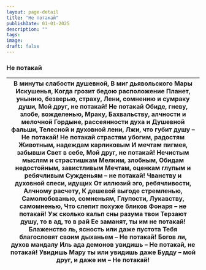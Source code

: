 ```yaml
---
layout: page-detail
title: "Не потакай"
publishDate: 01-01-2025
description: ""
tags:
image:
draft: false
---
```


### Не потакай

| В минуты слабости душевной,  В миг дьявольского Мары  Искушенья,  Когда грозит бедою расположение  Планет, унынию, безверью, страху,  Лени, сомнению и сумраку души,  Мой друг, не потакай! Не потакай  Обиде, гневу, злобе, вожделенью,  Мраку,  Бахвальству, алчности и мелочной  Гордыне, рассеянности духа и  Душевной фальши,  Телесной и духовной лени,  Лжи, что губит душу –  Не потакай!  Не потакай страстям убогим, радостям  Животным, надеждам карликовым  И мечтам пигмея, забывши  Свет в себе,  Мой друг, не потакай! Нечистым мыслям и страстишкам  Мелким, злобным,  Обидам недостойным, завистливым  Мечтам, оценкам глупым и ребячливым  Сужденьям – не потакай! Чванству и духовной спеси, идущих  От иллюзий эго, ребячливости,  Алчному расчету,  К дешевой выгоде стремленью,  Самолюбованью, сомненьям,  Глупости,  Лукавству, самомненью,  Что слепит похуже бликов  Фонаря – не потакай!  Уж сколько кальп сны разума твои  Терзают душу, то в ад, то в рай  Ее заманят, ты им не потакай!  Блаженство ль, ясность или даже пустота  Тебя благословят своим дыханьем –  Не потакай!  Богов ли, духов мандалу  Иль ада демонов увидишь –  Не потакай, не потакай!  Увидишь Мару ты или увидишь даже  Будду – мой друг, и даже им –  Не потакай! |
| ------------------------------------------------------------------------------------------------------------------------------------------------------------------------------------------------------------------------------------------------------------------------------------------------------------------------------------------------------------------------------------------------------------------------------------------------------------------------------------------------------------------------------------------------------------------------------------------------------------------------------------------------------------------------------------------------------------------------------------------------------------------------------------------------------------------------------------------------------------------------------------------------------------------------------------------------------------------------------------------------------------------------------------------------------------------------------------------------------------------------------------------------------------------------------------------------------------------------------------------------------------------------- |
  
  
